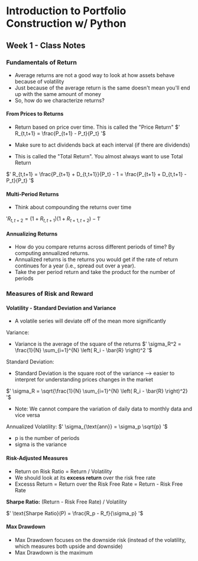# Introduction to Portfolio Construction w/ Python

## Week 1 - Class Notes

### Fundamentals of Return

+ Average returns are not a good way to look at how assets behave because of volatility
+ Just because of the average return is the same doesn't mean you'll end up with the same amount of money
+ So, how do we characterize returns?

#### From Prices to Returns

+ Return based on price over time. This is called the "Price Return"
$' R_{t,t+1} = \frac{P_{t+1} - P_t}{P_t} '$

+ Make sure to act dividends back at each interval (if there are dividends)
+ This is called the "Total Return". You almost always want to use Total Return

$' R_{t,t+1} = \frac{P_{t+1} + D_{t,t+1}}{P_t} - 1 = \frac{P_{t+1} + D_{t,t+1} - P_t}{P_t} '$


#### Multi-Period Returns

+ Think about compounding the returns over time

$' R_{t,t+2} = \left(1 + R_{t,t+1}\right)\left(1 + R_{t+1,t+2}\right) - 1 '$


#### Annualizing Returns
+ How do you compare returns across different periods of time? By computing annualized returns.
+ Annualized returns is the returns you would get if the rate of return continues for a year (i.e., spread out over a year).
+ Take the per period return and take the product for the number of periods


### Measures of Risk and Reward


#### Volatility - Standard Deviation and Variance
+ A volatile series will deviate off of the mean more significantly


Variance:
+ Variance is the average of the square of the returns
$' \sigma_R^2 = \frac{1}{N} \sum_{i=1}^{N} \left( R_i - \bar{R} \right)^2 '$

Standard Deviation:
+ Standard Deviation is the square root of the variance --> easier to interpret for understanding prices changes in the market

$' \sigma_R = \sqrt{\frac{1}{N} \sum_{i=1}^{N} \left( R_i - \bar{R} \right)^2} '$

+ Note: We cannot compare the variation of daily data to monthly data and vice versa

Annualized Volatility:
$' \sigma_{\text{ann}} = \sigma_p \sqrt{p} '$
+ p is the number of periods
+ sigma is the variance



#### Risk-Adjusted Measures

+ Return on Risk Ratio = Return / Volatility
+ We should look at its **excess return** over the risk free rate
+ Excesss Return = Return over the Risk Free Rate = Return - Risk Free Rate


**Sharpe Ratio:** (Return - Risk Free Rate) / Volatility

$' \text{Sharpe Ratio}(P) = \frac{R_p - R_f}{\sigma_p} '$


#### Max Drawdown

+ Max Drawdown focuses on the downside risk (instead of the volatility, which measures both upside and downside)
+ Max Drawdown is the maximum 








